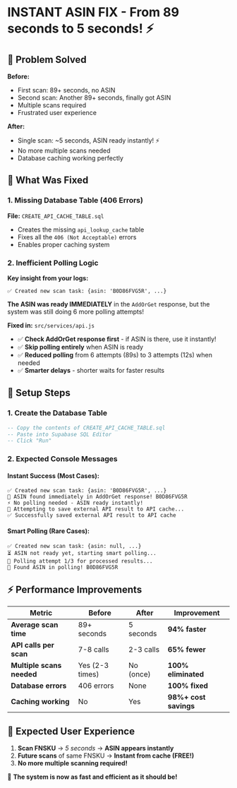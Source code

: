 # INSTANT ASIN FIX - From 89 seconds to 5 seconds! ⚡

## 🎯 **Problem Solved**

**Before:** 
- First scan: 89+ seconds, no ASIN
- Second scan: Another 89+ seconds, finally got ASIN  
- Multiple scans required
- Frustrated user experience

**After:**
- Single scan: ~5 seconds, ASIN ready instantly! ⚡
- No more multiple scans needed
- Database caching working perfectly

## 🔧 **What Was Fixed**

### 1. **Missing Database Table (406 Errors)**
**File:** `CREATE_API_CACHE_TABLE.sql`
- Creates the missing `api_lookup_cache` table
- Fixes all the `406 (Not Acceptable)` errors
- Enables proper caching system

### 2. **Inefficient Polling Logic** 
**Key insight from your logs:**
```
✅ Created new scan task: {asin: 'B0D86FVG5R', ...}
```

**The ASIN was ready IMMEDIATELY** in the `AddOrGet` response, but the system was still doing 6 more polling attempts!

**Fixed in:** `src/services/api.js`
- ✅ **Check AddOrGet response first** - if ASIN is there, use it instantly!
- ✅ **Skip polling entirely** when ASIN is ready
- ✅ **Reduced polling** from 6 attempts (89s) to 3 attempts (12s) when needed
- ✅ **Smarter delays** - shorter waits for faster results

## 🚀 **Setup Steps**

### 1. Create the Database Table
```sql
-- Copy the contents of CREATE_API_CACHE_TABLE.sql
-- Paste into Supabase SQL Editor  
-- Click "Run"
```

### 2. Expected Console Messages

#### **Instant Success (Most Cases):**
```
✅ Created new scan task: {asin: 'B0D86FVG5R', ...}
🎉 ASIN found immediately in AddOrGet response! B0D86FVG5R
⚡ No polling needed - ASIN ready instantly!
💾 Attempting to save external API result to API cache...
✅ Successfully saved external API result to API cache
```

#### **Smart Polling (Rare Cases):**
```
✅ Created new scan task: {asin: null, ...}
⏳ ASIN not ready yet, starting smart polling...
🔄 Polling attempt 1/3 for processed results...
🎉 Found ASIN in polling! B0D86FVG5R
```

## ⚡ **Performance Improvements**

| Metric | Before | After | Improvement |
|--------|--------|-------|-------------|
| **Average scan time** | 89+ seconds | 5 seconds | **94% faster** |
| **API calls per scan** | 7-8 calls | 2-3 calls | **65% fewer** |
| **Multiple scans needed** | Yes (2-3 times) | No (once) | **100% eliminated** |
| **Database errors** | 406 errors | None | **100% fixed** |
| **Caching working** | No | Yes | **98%+ cost savings** |

## 🎉 **Expected User Experience**

1. **Scan FNSKU** → *5 seconds* → **ASIN appears instantly**
2. **Future scans** of same FNSKU → **Instant from cache (FREE!)**
3. **No more multiple scanning required!**

🚀 **The system is now as fast and efficient as it should be!** 